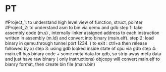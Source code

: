 # PT
#Project_1: 
        to understand high level view of function, struct, pointer
#Project_2: 
        to understand asm to bin via qemu and gdb 
          step 1: take assembly code (m.s) , internally linker assigned address to each instruction written in assembly (m.ld) and convert into binary (main.elf).
          step 2: load binary in qemu.through tunnel port 1234. ( to exit : ctrl+a then release followed by x)
          step 3: using gdb looked inside state of cpu via gdb
          step 4: main.elf has binary code + some meta data for gdb, so strip away meta data and just have raw binary ( only instructions) objcopy will convert main.elf to bianry format, then create bin file (main.bin)
